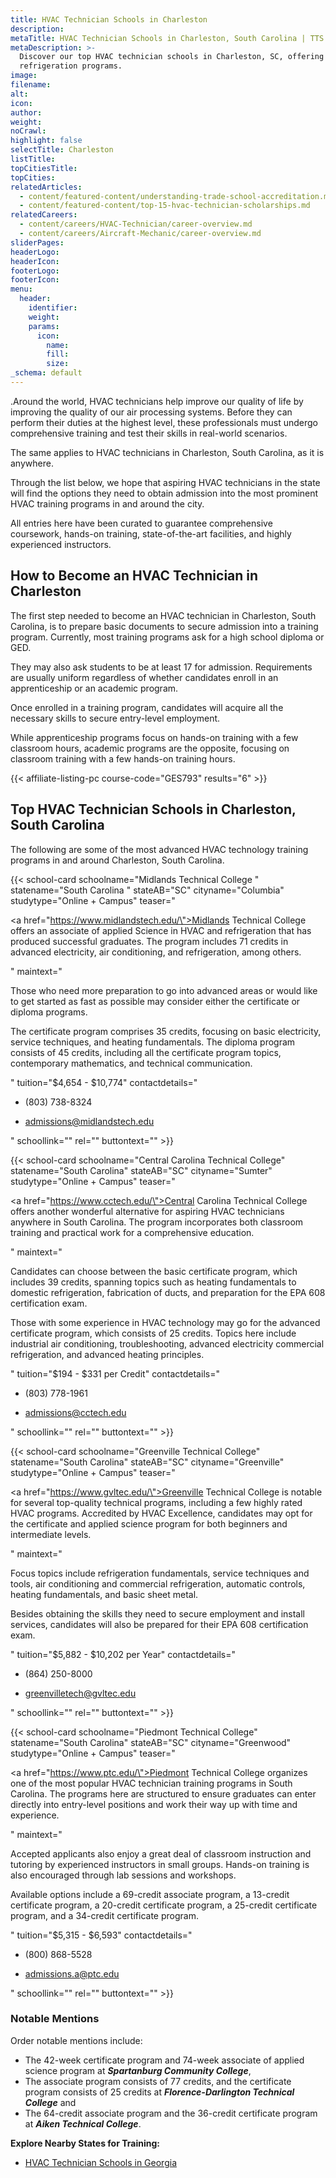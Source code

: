 ```yaml
---
title: HVAC Technician Schools in Charleston
description:
metaTitle: HVAC Technician Schools in Charleston, South Carolina | TTS
metaDescription: >-
  Discover our top HVAC technician schools in Charleston, SC, offering HVAC and
  refrigeration programs.
image:
filename:
alt:
icon:
author:
weight:
noCrawl:
highlight: false
selectTitle: Charleston
listTitle:
topCitiesTitle:
topCities:
relatedArticles:
  - content/featured-content/understanding-trade-school-accreditation.md
  - content/featured-content/top-15-hvac-technician-scholarships.md
relatedCareers:
  - content/careers/HVAC-Technician/career-overview.md
  - content/careers/Aircraft-Mechanic/career-overview.md
sliderPages:
headerLogo:
headerIcon:
footerLogo:
footerIcon:
menu:
  header:
    identifier:
    weight:
    params:
      icon:
        name:
        fill:
        size:
_schema: default
---
```

.Around the world, HVAC technicians help improve our quality of life by improving the quality of our air processing systems. Before they can perform their duties at the highest level, these professionals must undergo comprehensive training and test their skills in real-world scenarios.

The same applies to HVAC technicians in Charleston, South Carolina, as it is anywhere.

Through the list below, we hope that aspiring HVAC technicians in the state will find the options they need to obtain admission into the most prominent HVAC training programs in and around the city.

All entries here have been curated to guarantee comprehensive coursework, hands-on training, state-of-the-art facilities, and highly experienced instructors.

## **How to Become an HVAC Technician in Charleston**

The first step needed to become an HVAC technician in Charleston, South Carolina, is to prepare basic documents to secure admission into a training program. Currently, most training programs ask for a high school diploma or GED.

They may also ask students to be at least 17 for admission. Requirements are usually uniform regardless of whether candidates enroll in an apprenticeship or an academic program.

Once enrolled in a training program, candidates will acquire all the necessary skills to secure entry-level employment.

While apprenticeship programs focus on hands-on training with a few classroom hours, academic programs are the opposite, focusing on classroom training with a few hands-on training hours.

{{< affiliate-listing-pc course-code="GES793" results="6" >}}

## **Top HVAC Technician Schools in Charleston, South Carolina**

The following are some of the most advanced HVAC technology training programs in and around Charleston, South Carolina.

{{< school-card schoolname="Midlands Technical College " statename="South Carolina " stateAB="SC" cityname="Columbia" studytype="Online + Campus" teaser="<p><a href=\"https://www.midlandstech.edu/\">Midlands Technical College</a> offers an associate of applied Science in HVAC and refrigeration that has produced successful graduates. The program includes 71 credits in advanced electricity, air conditioning, and refrigeration, among others.</p>" maintext="<p>Those who need more preparation to go into advanced areas or would like to get started as fast as possible may consider either the certificate or diploma programs.</p><p>The certificate program comprises 35 credits, focusing on basic electricity, service techniques, and heating fundamentals. The diploma program consists of 45 credits, including all the certificate program topics, contemporary mathematics, and technical communication.</p>" tuition="$4,654 - $10,774" contactdetails="<ul><li><p>(803) 738-8324</p></li><li><p>admissions@midlandstech.edu</p></li></ul>" schoollink="" rel="" buttontext="" >}}

{{< school-card schoolname="Central Carolina Technical College" statename="South Carolina" stateAB="SC" cityname="Sumter" studytype="Online + Campus" teaser="<p><a href=\"https://www.cctech.edu/\">Central Carolina Technical College</a> offers another wonderful alternative for aspiring HVAC technicians anywhere in South Carolina. The program incorporates both classroom training and practical work for a comprehensive education.</p>" maintext="<p>Candidates can choose between the basic certificate program, which includes 39 credits, spanning topics such as heating fundamentals to domestic refrigeration, fabrication of ducts, and preparation for the EPA 608 certification exam.</p><p>Those with some experience in HVAC technology may go for the advanced certificate program, which consists of 25 credits. Topics here include industrial air conditioning, troubleshooting, advanced electricity commercial refrigeration, and advanced heating principles.</p>" tuition="$194 - $331 per Credit" contactdetails="<ul><li><p>(803) 778-1961</p></li><li><p>admissions@cctech.edu</p></li></ul>" schoollink="" rel="" buttontext="" >}}

{{< school-card schoolname="Greenville Technical College" statename="South Carolina" stateAB="SC" cityname="Greenville" studytype="Online + Campus" teaser="<p><a href=\"https://www.gvltec.edu/\">Greenville Technical College</a> is notable for several top-quality technical programs, including a few highly rated HVAC programs. Accredited by HVAC Excellence, candidates may opt for the certificate and applied science program for both beginners and intermediate levels.</p>" maintext="<p>Focus topics include refrigeration fundamentals, service techniques and tools, air conditioning and commercial refrigeration, automatic controls, heating fundamentals, and basic sheet metal.</p><p>Besides obtaining the skills they need to secure employment and install services, candidates will also be prepared for their EPA 608 certification exam.</p>" tuition="$5,882 - $10,202 per Year" contactdetails="<ul><li><p>(864) 250-8000</p></li><li><p>greenvilletech@gvltec.edu</p></li></ul>" schoollink="" rel="" buttontext="" >}}

{{< school-card schoolname="Piedmont Technical College" statename="South Carolina" stateAB="SC" cityname="Greenwood" studytype="Online + Campus" teaser="<p><a href=\"https://www.ptc.edu/\">Piedmont Technical College</a> organizes one of the most popular HVAC technician training programs in South Carolina. The programs here are structured to ensure graduates can enter directly into entry-level positions and work their way up with time and experience.</p>" maintext="<p>Accepted applicants also enjoy a great deal of classroom instruction and tutoring by experienced instructors in small groups. Hands-on training is also encouraged through lab sessions and workshops.</p><p>Available options include a 69-credit associate program, a 13-credit certificate program, a 20-credit certificate program, a 25-credit certificate program, and a 34-credit certificate program.</p>" tuition="$5,315 - $6,593" contactdetails="<ul><li><p>(800) 868-5528</p></li><li><p>admissions.a@ptc.edu</p></li></ul>" schoollink="" rel="" buttontext="" >}}

### **Notable Mentions**

Order notable mentions include:

* The 42-week certificate program and 74-week associate of applied science program at ***Spartanburg Community College***,
* The associate program consists of 77 credits, and the certificate program consists of 25 credits at ***Florence-Darlington Technical College*** and
* The 64-credit associate program and the 36-credit certificate program at ***Aiken Technical College***.

**Explore Nearby States for Training:**

* [HVAC Technician Schools in Georgia](https://toptradeschools.com/near-you/hvac/georgia/)